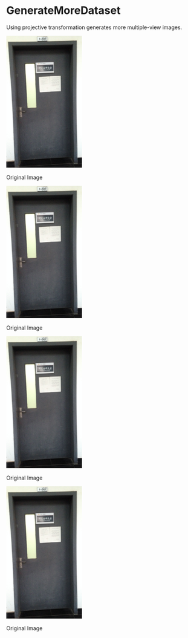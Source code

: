 # GenerateMoreDataset
Using projective transformation generates more multiple-view images.
<div>
<img width="200px" src="https://raw.githubusercontent.com/wangzhangup/GenerateMoreDataset/master/examples/IMG_1019.JPG">
<p>Original Image</p>
</div>
<div>
<img width="200px" src="https://raw.githubusercontent.com/wangzhangup/GenerateMoreDataset/master/examples/IMG_1019.JPG">
<p>Original Image</p>
</div>
<div>
<img width="200px" src="https://raw.githubusercontent.com/wangzhangup/GenerateMoreDataset/master/examples/IMG_1019.JPG">
<p>Original Image</p>
</div>
<div>
<img width="200px" src="https://raw.githubusercontent.com/wangzhangup/GenerateMoreDataset/master/examples/IMG_1019.JPG">
<p>Original Image</p>
</div>
